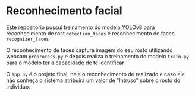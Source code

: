 # Reconhecimento facial

Este repositorio possui treinamento do modelo YOLOv8 para reconhecimento de rost `detection_faces` e reconhecimento de faces `recognizer_faces`

O reconhecimento de faces captura imagem do seu rosto utilizando webcam `preprocess.py` e depois realiza o treinamento do modelo `train.py` para o modelo ter
a capacidade de te identificar

O `app.py` é o projeto final, nele o reconhecimento de realizado e caso ele não conheça o sistema atribuíra um valor de "Intruso" sobre o rosto do individuo.
